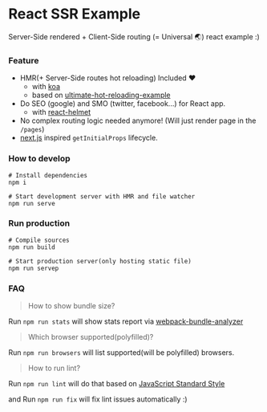 # React SSR Example
Server-Side rendered + Client-Side routing (= Universal :earth_asia:) react example :)

### Feature

- HMR(+ Server-Side routes hot reloading) Included :heart:
  - with [koa](https://github.com/koajs/koa)
  - based on [ultimate-hot-reloading-example](https://github.com/glenjamin/ultimate-hot-reloading-example)
- Do SEO (google) and SMO (twitter, facebook...) for React app.
  - with [react-helmet](https://github.com/nfl/react-helmet)
- No complex routing logic needed anymore! (Will just render page in the `/pages`)
- [next.js](https://github.com/zeit/next.js/) inspired `getInitialProps` lifecycle.

### How to develop

```
# Install dependencies
npm i

# Start development server with HMR and file watcher
npm run serve
```

### Run production

```
# Compile sources
npm run build

# Start production server(only hosting static file)
npm run servep
```

### FAQ

> How to show bundle size?

Run `npm run stats` will show stats report via [webpack-bundle-analyzer](https://github.com/webpack-contrib/webpack-bundle-analyzer)

> Which browser supported(polyfilled)?

Run `npm run browsers` will list supported(will be polyfilled) browsers.

> How to run lint?

Run `npm run lint` will do that based on [JavaScript Standard Style](https://standardjs.com/)

and Run `npm run fix` will fix lint issues automatically :)